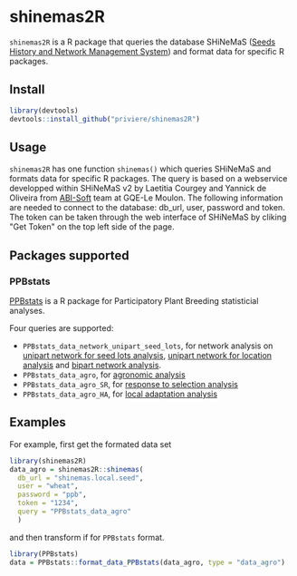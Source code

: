 # shinemas2R

`shinemas2R` is a R package that  queries the database SHiNeMaS ([Seeds History and Network Management System](https://sourcesup.renater.fr/frs/?group_id=2295)) and format data for specific R packages.

## Install

```r
library(devtools)
devtools::install_github("priviere/shinemas2R")
```

## Usage

`shinemas2R` has one function `shinemas()` which queries SHiNeMaS and formats data for specific R packages.
The query is based on a webservice developped within SHiNeMaS v2 by Laetitia Courgey and Yannick de Oliveira from [ABI-Soft](http://moulon.inrae.fr/equipes_transversales/abi/abisoft/) team at GQE-Le Moulon.
The following information are needed to connect to the database:  db_url, user, password and token.
The token can be taken through the web interface of SHiNeMaS by cliking "Get Token" on the top left side of the page.

## Packages supported

### PPBstats

[PPBstats](https://priviere.github.io/PPBstats_web_site/) is a R package for Participatory Plant Breeding statisticial analyses. 

Four queries are supported:

- `PPBstats_data_network_unipart_seed_lots`, for network analysis on
[unipart network for seed lots analysis](https://priviere.github.io/PPBstats_web_site/book/unipart-network-for-seed-lots-analysis.html#format-the-data), 
[unipart network for location analysis](https://priviere.github.io/PPBstats_web_site/book/unipart-network-for-location-analysis.html#format-the-data-1) and 
[bipart network analysis](https://priviere.github.io/PPBstats_web_site/book/bipart-network-analysis.html#format-the-data-2).
- `PPBstats_data_agro`, for [agronomic analysis](https://priviere.github.io/PPBstats_web_site/book/intro-agro.html#data-agro)
- `PPBstats_data_agro_SR`, for [response to selection analysis](https://priviere.github.io/PPBstats_web_site/book/family-4.html#response-to-selection)
- `PPBstats_data_agro_HA`, for [local adaptation analysis](https://priviere.github.io/PPBstats_web_site/book/family-4.html#study-local-adaptation)


## Examples


For example, first get the formated data set
```r
library(shinemas2R)
data_agro = shinemas2R::shinemas(
  db_url = "shinemas.local.seed",
  user = "wheat",
  password = "ppb",
  token = "1234",
  query = "PPBstats_data_agro"
  )
```

and then transform if for `PPBstats` format.

```r
library(PPBstats)
data = PPBstats::format_data_PPBstats(data_agro, type = "data_agro")
```



